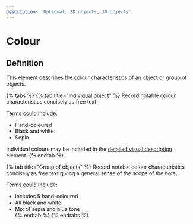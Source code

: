 ```yaml
---
description: 'Optional: 2D objects, 3D objects'
---
```


# Colour

## Definition

This element describes the colour characteristics of an object or group of objects.  

{% tabs %}
{% tab title="Individual object" %}
Record notable colour characteristics concisely as free text. 

Terms could include: 

* Hand-coloured
* Black and white 
* Sepia 

Individual colours may be included in the [detailed visual description ](detailed-visual-description.md)element. 
{% endtab %}

{% tab title="Group of objects" %}
Record notable colour characteristics concisely as free text giving a general sense of the scope of the note.  

Terms could include: 

* Includes 5 hand-coloured
* All black and white 
* Mix of sepia and blue tone  
{% endtab %}
{% endtabs %}

